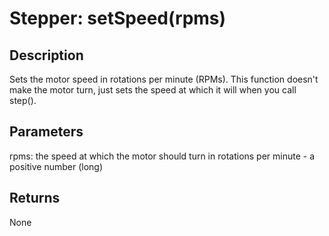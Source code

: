 # Stepper: setSpeed(rpms)
## Description
Sets the motor speed in rotations per minute (RPMs). This function doesn't make the motor turn, just sets the speed at which it will when you call step().

## Parameters
rpms: the speed at which the motor should turn in rotations per minute - a positive number (long)

## Returns
None
